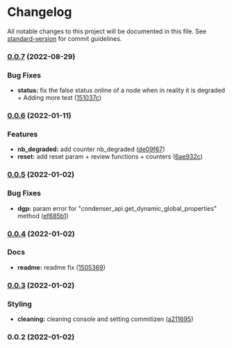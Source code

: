 # Changelog

All notable changes to this project will be documented in this file. See [standard-version](https://github.com/conventional-changelog/standard-version) for commit guidelines.

### [0.0.7](https://github.com/Mintrawa/hive-nodes-checker/compare/v0.0.6...v0.0.7) (2022-08-29)


### Bug Fixes

* **status:** fix the false status online of a node when in reality it is degraded + Adding more test ([151037c](https://github.com/Mintrawa/hive-nodes-checker/commit/151037cbcf961ec9df8416e4d4a99e2d90fea691))

### [0.0.6](https://github.com/Mintrawa/hive-nodes-checker/compare/v0.0.5...v0.0.6) (2022-01-11)


### Features

* **nb_degraded:** add counter nb_degraded ([de09f67](https://github.com/Mintrawa/hive-nodes-checker/commit/de09f671a36a0a4e28e1c4d7d351f79178280aa3))
* **reset:** add reset param + review functions + counters ([6ae932c](https://github.com/Mintrawa/hive-nodes-checker/commit/6ae932c8feef29d9426a73be01f7b9b73636cc1d))

### [0.0.5](https://github.com/Mintrawa/hive-nodes-checker/compare/v0.0.4...v0.0.5) (2022-01-02)


### Bug Fixes

* **dgp:** param error for "condenser_api.get_dynamic_global_properties" method ([ef685b1](https://github.com/Mintrawa/hive-nodes-checker/commit/ef685b1da284a359d93d39c8dc4b44ad17e8fc27))

### [0.0.4](https://github.com/Mintrawa/hive-nodes-checker/compare/v0.0.3...v0.0.4) (2022-01-02)


### Docs

* **readme:** readme fix ([1505369](https://github.com/Mintrawa/hive-nodes-checker/commit/1505369f99aaf09a548461be20fac414ef177abf))

### [0.0.3](https://github.com/Mintrawa/hive-nodes-checker/compare/v0.0.2...v0.0.3) (2022-01-02)


### Styling

* **cleaning:** cleaning console and setting commitizen ([a211695](https://github.com/Mintrawa/hive-nodes-checker/commit/a211695ba173b2a63e8e516b3aac1eb4f0fab3f4))

### 0.0.2 (2022-01-02)

